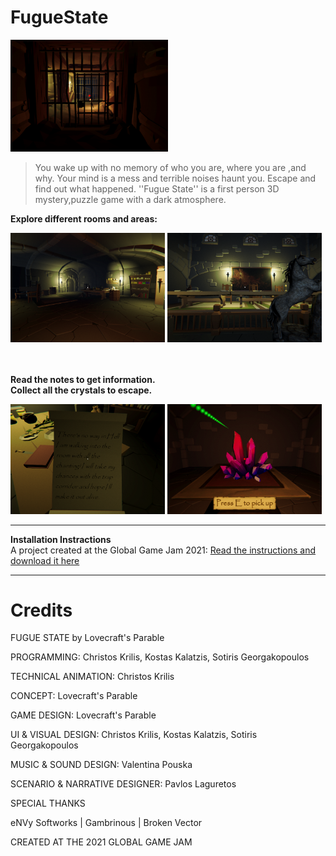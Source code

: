 # FugueState

<img width="50%" src="Screenshots/Dungeon.png">

>You wake up with no memory of who you are, where you are ,and why. Your mind is a mess and terrible noises haunt you. Escape and find out what happened. ''Fugue State'' is a first person 3D mystery,puzzle game with a dark atmosphere.

<b>Explore different rooms and areas:</b>
<p> <img width="49%" src="Screenshots/alchemy.png"> <img width="49%" src="Screenshots/paintings1.png"  </p>

<br><br>
<b>Read the notes to get information.</b> <b>                Collect all the crystals to escape. </b>
<p> <img width="49%" src="Screenshots/readingnote.png"> <img width="49%" src="Screenshots/crystals_0.png"  </p>



------------
<b>Installation Instractions</b>
<br>
A project created at the Global Game Jam 2021:  <a href = "https://globalgamejam.org/2021/games/fugue-state-5">Read the instructions and download it here</a>

------------

Credits
============

FUGUE STATE
by Lovecraft's Parable

PROGRAMMING: Christos Krilis, Kostas Kalatzis, Sotiris Georgakopoulos

TECHNICAL ANIMATION: Christos Krilis

CONCEPT: Lovecraft's Parable

GAME DESIGN: Lovecraft's Parable

UI & VISUAL DESIGN: Christos Krilis, Kostas Kalatzis, Sotiris Georgakopoulos

MUSIC & SOUND DESIGN: Valentina Pouska

SCENARIO & NARRATIVE DESIGNER: Pavlos Laguretos

SPECIAL THANKS

eΝVy Softworks | Gambrinous | Broken Vector

CREATED AT THE 2021 GLOBAL GAME JAM
